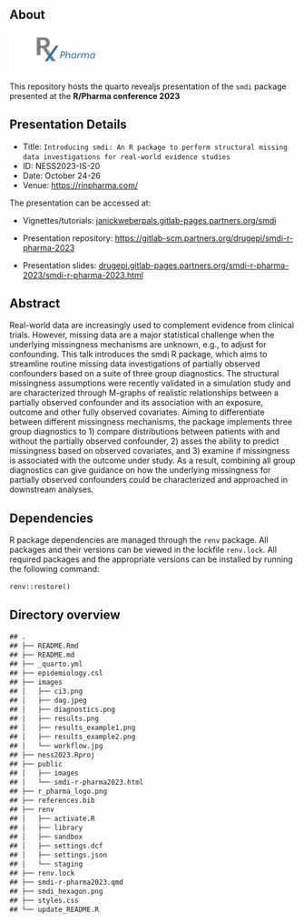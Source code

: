 ## About

[![](r_pharma_logo.png)](https://rinpharma.com/)

This repository hosts the quarto revealjs presentation of the `smdi`
package presented at the **R/Pharma conference 2023**

## Presentation Details

-   Title:
    `Introducing smdi: An R package to perform structural missing data investigations for real-world evidence studies`
-   ID: NESS2023-IS-20
-   Date: October 24-26
-   Venue: <https://rinpharma.com/>

The presentation can be accessed at:

-   Vignettes/tutorials:
    [janickweberpals.gitlab-pages.partners.org/smdi](https://janickweberpals.gitlab-pages.partners.org/smdi)

-   Presentation repository:
    <https://gitlab-scm.partners.org/drugepi/smdi-r-pharma-2023>

-   Presentation slides:
    [drugepi.gitlab-pages.partners.org/smdi-r-pharma-2023/smdi-r-pharma-2023.html](drugepi.gitlab-pages.partners.org/smdi-r-pharma-2023/smdi-r-pharma-2023.html#/title-slide)

## Abstract

Real-world data are increasingly used to complement evidence from
clinical trials. However, missing data are a major statistical challenge
when the underlying missingness mechanisms are unknown, e.g., to adjust
for confounding. This talk introduces the smdi R package, which aims to
streamline routine missing data investigations of partially observed
confounders based on a suite of three group diagnostics. The structural
missingness assumptions were recently validated in a simulation study
and are characterized through M-graphs of realistic relationships
between a partially observed confounder and its association with an
exposure, outcome and other fully observed covariates. Aiming to
differentiate between different missingness mechanisms, the package
implements three group diagnostics to 1) compare distributions between
patients with and without the partially observed confounder, 2) asses
the ability to predict missingness based on observed covariates, and 3)
examine if missingness is associated with the outcome under study. As a
result, combining all group diagnostics can give guidance on how the
underlying missingness for partially observed confounders could be
characterized and approached in downstream analyses.

## Dependencies

R package dependencies are managed through the `renv` package. All
packages and their versions can be viewed in the lockfile `renv.lock`.
All required packages and the appropriate versions can be installed by
running the following command:

    renv::restore()

## Directory overview

    ## .
    ## ├── README.Rmd
    ## ├── README.md
    ## ├── _quarto.yml
    ## ├── epidemiology.csl
    ## ├── images
    ## │   ├── ci3.png
    ## │   ├── dag.jpeg
    ## │   ├── diagnostics.png
    ## │   ├── results.png
    ## │   ├── results_example1.png
    ## │   ├── results_example2.png
    ## │   └── workflow.jpg
    ## ├── ness2023.Rproj
    ## ├── public
    ## │   ├── images
    ## │   └── smdi-r-pharma2023.html
    ## ├── r_pharma_logo.png
    ## ├── references.bib
    ## ├── renv
    ## │   ├── activate.R
    ## │   ├── library
    ## │   ├── sandbox
    ## │   ├── settings.dcf
    ## │   ├── settings.json
    ## │   └── staging
    ## ├── renv.lock
    ## ├── smdi-r-pharma2023.qmd
    ## ├── smdi_hexagon.png
    ## ├── styles.css
    ## └── update_README.R
